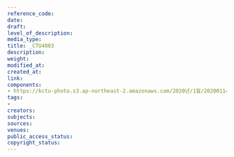 ```yaml
---
reference_code: 
date: 
draft: 
level_of_description: 
media_type: 
title: _CTU4803
description: 
weight: 
modified_at: 
created_at: 
link: 
components:
- https://kctu-photo.s3.ap-northeast-2.amazonaws.com/2020년/1월/20200114_문중원+열사+상여+청와대+행진+8일차/_CTU4803.jpg
tags:
- 
creators: 
subjects: 
sources: 
venues: 
public_access_status: 
copyright_status: 
---
```

